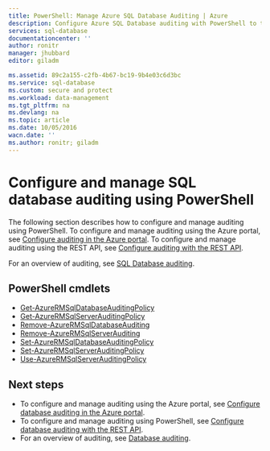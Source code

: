 ```yaml
---
title: PowerShell: Manage Azure SQL Database Auditing | Azure
description: Configure Azure SQL Database auditing with PowerShell to track database events and write them to an audit log in your Azure Storage account.
services: sql-database
documentationcenter: ''
author: ronitr
manager: jhubbard
editor: giladm

ms.assetid: 89c2a155-c2fb-4b67-bc19-9b4e03c6d3bc
ms.service: sql-database
ms.custom: secure and protect
ms.workload: data-management
ms.tgt_pltfrm: na
ms.devlang: na
ms.topic: article
ms.date: 10/05/2016
wacn.date: ''
ms.author: ronitr; giladm
---
```


# Configure and manage SQL database auditing using PowerShell

The following section describes how to configure and manage auditing using PowerShell. To configure and manage auditing using the Azure portal, see [Configure auditing in the Azure portal](./sql-database-auditing-portal.md). To configure and manage auditing using the REST API, see [Configure auditing with the REST API](./sql-database-auditing-rest.md).

For an overview of auditing, see [SQL Database auditing](./sql-database-auditing.md).

## PowerShell cmdlets

   * [Get-AzureRMSqlDatabaseAuditingPolicy][101]
   * [Get-AzureRMSqlServerAuditingPolicy][102]
   * [Remove-AzureRMSqlDatabaseAuditing][103]
   * [Remove-AzureRMSqlServerAuditing][104]
   * [Set-AzureRMSqlDatabaseAuditingPolicy][105]
   * [Set-AzureRMSqlServerAuditingPolicy][106]
   * [Use-AzureRMSqlServerAuditingPolicy][107]

## Next steps

* To configure and manage auditing using the Azure portal, see [Configure database auditing in the Azure portal](./sql-database-auditing-portal.md). 
* To configure and manage auditing using PowerShell, see [Configure database auditing with the REST API](./sql-database-auditing-rest.md).
* For an overview of auditing, see [Database auditing](./sql-database-auditing.md).

[101]: https://msdn.microsoft.com/zh-cn/library/azure/mt603731(v=azure.200).aspx
[102]: https://msdn.microsoft.com/zh-cn/library/azure/mt619329(v=azure.200).aspx
[103]: https://msdn.microsoft.com/zh-cn/library/azure/mt603796(v=azure.200).aspx
[104]: https://msdn.microsoft.com/zh-cn/library/azure/mt603574(v=azure.200).aspx
[105]: https://msdn.microsoft.com/zh-cn/library/azure/mt603531(v=azure.200).aspx
[106]: https://msdn.microsoft.com/zh-cn/library/azure/mt603794(v=azure.200).aspx
[107]: https://msdn.microsoft.com/zh-cn/library/azure/mt619353(v=azure.200).aspx
